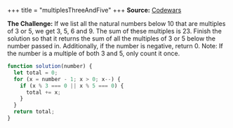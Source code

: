 +++
title = "multiplesThreeAndFive"
+++
**Source:** [Codewars](https://www.codewars.com/kata/514b92a657cdc65150000006)

**The Challenge:** If we list all the natural numbers below 10 that are multiples of 3 or 5, we get 3, 5, 6 and 9. The sum of these multiples is 23. Finish the solution so that it returns the sum of all the multiples of 3 or 5 below the number passed in. Additionally, if the number is negative, return 0. Note: If the number is a multiple of both 3 and 5, only count it once.

```js
function solution(number) {
  let total = 0;
  for (x = number - 1; x > 0; x--) {
    if (x % 3 === 0 || x % 5 === 0) {
      total += x;
    }
  }
  return total;
}
```
